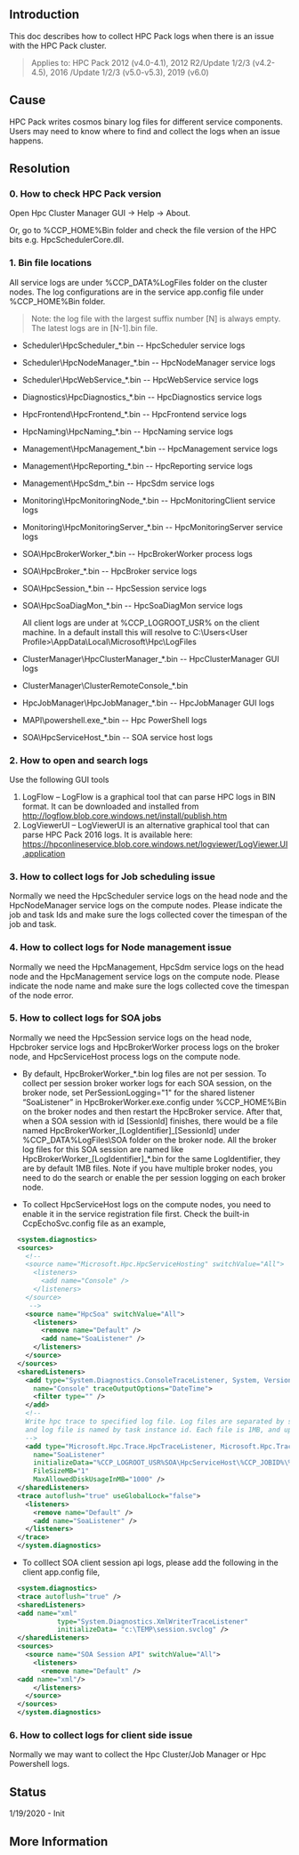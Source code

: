 ## Introduction
   This doc describes how to collect HPC Pack logs when there is an issue with the HPC Pack cluster.

   >Applies to: HPC Pack 2012 (v4.0-4.1), 2012 R2/Update 1/2/3 (v4.2-4.5), 2016 /Update 1/2/3 (v5.0-v5.3), 2019 (v6.0)

## Cause
   HPC Pack writes cosmos binary log files for different service components. Users may need to know where to find and collect the logs when an issue happens.

## Resolution

### 0. How to check HPC Pack version

  Open Hpc Cluster Manager GUI -> Help -> About.

  Or, go to %CCP_HOME%Bin folder and check the file version of the HPC bits e.g. HpcSchedulerCore.dll.

### 1. Bin file locations

  All service logs are under %CCP_DATA%LogFiles folder on the cluster nodes. The log configurations are in the service app.config file under %CCP_HOME%Bin folder.
  > Note: the log file with the largest suffix number [N] is always empty. The latest logs are in [N-1].bin file.

* Scheduler\HpcScheduler_*.bin -- HpcScheduler service logs
* Scheduler\HpcNodeManager_*.bin -- HpcNodeManager service logs
* Scheduler\HpcWebService_*.bin -- HpcWebService service logs
* Diagnostics\HpcDiagnostics_*.bin -- HpcDiagnostics service logs
* HpcFrontend\HpcFrontend_*.bin -- HpcFrontend service logs
* HpcNaming\HpcNaming_*.bin -- HpcNaming service logs
* Management\HpcManagement_*.bin -- HpcManagement service logs
* Management\HpcReporting_*.bin -- HpcReporting service logs
* Management\HpcSdm_*.bin -- HpcSdm service logs
* Monitoring\HpcMonitoringNode_*.bin -- HpcMonitoringClient service logs
* Monitoring\HpcMonitoringServer_*.bin -- HpcMonitoringServer service logs
* SOA\HpcBrokerWorker_*.bin -- HpcBrokerWorker process logs
* SOA\HpcBroker_*.bin -- HpcBroker service logs
* SOA\HpcSession_*.bin -- HpcSession service logs
* SOA\HpcSoaDiagMon_*.bin -- HpcSoaDiagMon service logs

  All client logs are under at %CCP_LOGROOT_USR% on the client machine. In a default install this will resolve to C:\Users\<User Profile>\AppData\Local\Microsoft\Hpc\LogFiles

* ClusterManager\HpcClusterManager_*.bin -- HpcClusterManager GUI logs
* ClusterManager\ClusterRemoteConsole_*.bin
* HpcJobManager\HpcJobManager_*.bin -- HpcJobManager GUI logs
* MAPI\powershell.exe_*.bin -- Hpc PowerShell logs
* SOA\HpcServiceHost_*.bin -- SOA service host logs
  

### 2. How to open and search logs

  Use the following GUI tools

  1. LogFlow – LogFlow is a graphical tool that can parse HPC logs in BIN format. It can be downloaded and installed from http://logflow.blob.core.windows.net/install/publish.htm
  2. LogViewerUI – LogViewerUI is an alternative graphical tool that can parse HPC Pack 2016 logs. It is available here: https://hpconlineservice.blob.core.windows.net/logviewer/LogViewer.UI.application

### 3. How to collect logs for Job scheduling issue

  Normally we need the HpcScheduler service logs on the head node and the HpcNodeManager service logs on the compute nodes. Please indicate the job and task Ids and make sure the logs collected cover the timespan of the job and task.

### 4. How to collect logs for Node management issue

  Normally we need the HpcManagement, HpcSdm service logs on the head node and the HpcManagement service logs on the compute node. Please indicate the node name and make sure the logs collected cove the timespan of the node error.

### 5. How to collect logs for SOA jobs

  Normally we need the HpcSession service logs on the head node, Hpcbroker service logs and HpcBrokerWorker process logs on the broker node, and HpcServiceHost process logs on the compute node.

  * By default, HpcBrokerWorker_\*.bin log files are not per session. To collect per session broker worker logs for each SOA session, on the broker node, set PerSessionLogging="1" for the shared listener “SoaListener” in HpcBrokerWorker.exe.config under %CCP_HOME%Bin on the broker nodes and then restart the HpcBroker service. After that, when a SOA session with id [SessionId] finishes, there would be a file named HpcBrokerWorker_[LogIdentifier]\_[SessionId] under %CCP_DATA%LogFiles\SOA folder on the broker node. All the broker log files for this SOA session are named like HpcBrokerWorker\_[LogIdentifier]_\*.bin for the same LogIdentifier, they are by default 1MB files. Note if you have multiple broker nodes, you need to do the search or enable the per session logging on each broker node.

  * To collect HpcServiceHost logs on the compute nodes, you need to enable it in the service registration file first. Check the built-in CcpEchoSvc.config file as an example,
  ```xml
    <system.diagnostics>
    <sources>
      <!--
      <source name="Microsoft.Hpc.HpcServiceHosting" switchValue="All">
        <listeners>
          <add name="Console" />
        </listeners>
      </source>
       -->
      <source name="HpcSoa" switchValue="All">
        <listeners>
          <remove name="Default" />
          <add name="SoaListener" />
        </listeners>
      </source>
    </sources>
    <sharedListeners>
      <add type="System.Diagnostics.ConsoleTraceListener, System, Version=4.0.0.0, Culture=neutral, PublicKeyToken=b77a5c561934e089"
        name="Console" traceOutputOptions="DateTime">
        <filter type="" />
      </add>
      <!--
      Write hpc trace to specified log file. Log files are separated by subfolder named by job id,
      and log file is named by task instance id. Each file is 1MB, and upper limit for each task is 1000MB
      -->
      <add type="Microsoft.Hpc.Trace.HpcTraceListener, Microsoft.Hpc.Trace"
        name="SoaListener"
        initializeData="%CCP_LOGROOT_USR%SOA\HpcServiceHost\%CCP_JOBID%\%CCP_TASKINSTANCEID%\Host"
        FileSizeMB="1"
        MaxAllowedDiskUsageInMB="1000" />
    </sharedListeners>
    <trace autoflush="true" useGlobalLock="false">
      <listeners>
        <remove name="Default" />
        <add name="SoaListener" />
      </listeners>
    </trace>
    </system.diagnostics>
  ```

  * To colllect SOA client session api logs, please add the following in the client app.config file,
  ```xml
    <system.diagnostics>
    <trace autoflush="true" />
    <sharedListeners>  
    <add name="xml"
              type="System.Diagnostics.XmlWriterTraceListener"
              initializeData= "c:\TEMP\session.svclog" />
    </sharedListeners>
    <sources>
      <source name="SOA Session API" switchValue="All">
        <listeners>
          <remove name="Default" />
    <add name="xml"/>
        </listeners>
      </source>
    </sources>
    </system.diagnostics>

  ```

### 6. How to collect logs for client side issue

  Normally we may want to collect the Hpc Cluster/Job Manager or Hpc Powershell logs.


## Status
  1/19/2020 - Init

## More Information